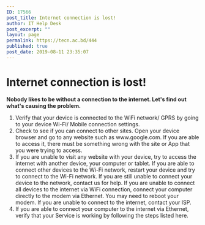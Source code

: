 ```yaml
---
ID: 17566
post_title: Internet connection is lost!
author: IT Help Desk
post_excerpt: ""
layout: page
permalink: https://tecn.ac.bd/444
published: true
post_date: 2019-08-11 23:35:07
---
```

<h1>Internet connection is lost!</h1>
<strong>Nobody likes to be without a connection to the internet. Let's find out what's causing the problem.</strong>
<ol>
 	<li>Verify that your device is connected to the WiFi network/ GPRS by going to your device Wi-Fi/ Mobile connection settings.</li>
 	<li>Check to see if you can connect to other sites. Open your device browser and go to any website such as www.google.com. If you are able to access it, there must be something wrong with the site or App that you were trying to access.</li>
 	<li>If you are unable to visit any website with your device, try to access the internet with another device, your computer or tablet. If you are able to connect other devices to the Wi-Fi network, restart your device and try to connect to the Wi-Fi network. If you are still unable to connect your device to the network, contact us for help.
If you are unable to connect all devices to the internet via WiFi connection, connect your computer directly to the modem via Ethernet. You may need to reboot your modem. If you are unable to connect to the internet, contact your ISP.</li>
 	<li>If you are able to connect your computer to the internet via Ethernet, verify that your Service is working by following the steps listed here.</li>
</ol>